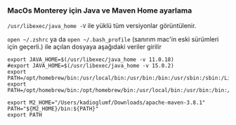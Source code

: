 ### MacOs Monterey için Java ve Maven Home ayarlama

`/usr/libexec/java_home -V`  ile yüklü tüm versiyonlar görüntülenir.

`open ~/.zshrc` ya da `open ~/.bash_profile` (sanırım mac'in eski sürümleri için geçerli.)  ile açılan dosyaya aşağıdaki veriler girilir


```
export JAVA_HOME=$(/usr/libexec/java_home -v 11.0.18)
#export JAVA_HOME=$(/usr/libexec/java_home -v 15.0.2)
export PATH=/opt/homebrew/bin:/usr/local/bin:/usr/bin:/bin:/usr/sbin:/sbin:/Library/Apple/usr/bin
export PATH=/opt/homebrew/bin:/opt/homebrew/bin:/usr/local/bin:/usr/bin:/bin:/usr/sbin:/sbin:/Library/Apple/usr/bin

export M2_HOME="/Users/kadioglumf/Downloads/apache-maven-3.8.1"
PATH="${M2_HOME}/bin:${PATH}"
export PATH
```


